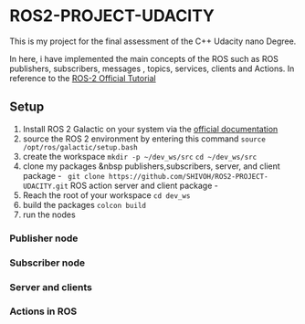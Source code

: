 # ROS2-PROJECT-UDACITY

This is my project for the final assessment of the C++ Udacity nano Degree. 

In here, i have implemented the main concepts of the ROS such as ROS publishers, subscribers, messages , topics, services, clients and Actions. In reference to the [ROS-2 Official Tutorial](https://docs.ros.org/en/galactic/Tutorials.html)


## Setup

1. Install ROS 2 Galactic on your system via the [official documentation](https://docs.ros.org/en/galactic/Installation.html)
2. source the ROS 2 environment by entering this command  `source /opt/ros/galactic/setup.bash`
3. create the workspace 
   `mkdir -p ~/dev_ws/src`
   `cd ~/dev_ws/src`
4. clone my packages &nbsp
   publishers,subscribers, server, and client package -  ` git clone https://github.com/SHIVOH/ROS2-PROJECT-UDACITY.git`
   ROS action server and client package  - 
5. Reach the root of your workspace
    `cd dev_ws`
7. build the packages 
    `colcon build`
7. run the nodes
### Publisher node

### Subscriber node

### Server and clients

### Actions in ROS


